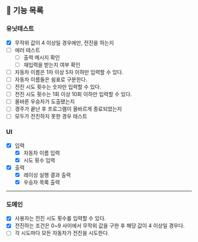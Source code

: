 ## 🚀 기능 목록

### 유닛테스트

- [x] 무작위 값이 4 이상일 경우에만, 전진을 하는지
- [ ] 에러 테스트
  - [ ] 출력 메시지 확인
  - [ ] 재입력을 받는지 여부 확인
- [ ] 자동차 이름은 1자 이상 5자 이하만 입력할 수 있다.
- [ ] 자동차 이름들은 쉼표로 구분한다.
- [ ] 전진 시도 횟수는 숫자만 입력할 수 있다.
- [ ] 전진 시도 횟수는 1회 이상 10회 이하만 입력할 수 있다.
- [ ] 올바른 우승자가 도출됐는지
- [ ] 경주가 끝난 후 프로그램이 올바르게 종료되었는지
- [ ] 모두가 전진하지 못한 경우 테스트

### UI

- [x] 입력
  - [x] 자동차 이름 입력
  - [x] 시도 횟수 입력
- [x] 출력
  - [x] 레이싱 실행 결과 출력
  - [x] 우승자 목록 출력

---

### 도메인

- [x] 사용자는 전진 시도 횟수를 입력할 수 있다.
- [x] 전진하는 조건은 0~9 사이에서 무작위 값을 구한 후 해당 값이 4 이상일 경우다.
- [ ] 각 시도마다 모든 자동차가 전진을 시도한다.
